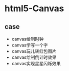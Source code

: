 # html5-Canvas





## case

* canvas绘制时钟
* canvas学写一个字
* canvas玩儿转红包图片
* canvas绘制倒计时效果
* canvas实现星星闪烁效果
